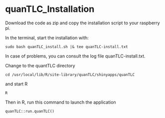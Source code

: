 # quanTLC_Installation

Download the code as zip and copy the installation script to your raspberry pi.

In the terminal, start the installation with:

```
sudo bash quanTLC_install.sh |& tee quanTLC-install.txt
```

In case of problems, you can consult the log file quanTLC-install.txt.

Change to the quantTLC directory
```
cd /usr/local/lib/R/site-library/quanTLC/shinyapps/quanTLC
```
and start R
```
R
```
Then in R, run this command to launch the application
```
quanTLC::run.quanTLC()
```
